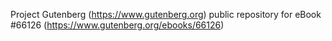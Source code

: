 Project Gutenberg (https://www.gutenberg.org) public repository for
eBook #66126 (https://www.gutenberg.org/ebooks/66126)
